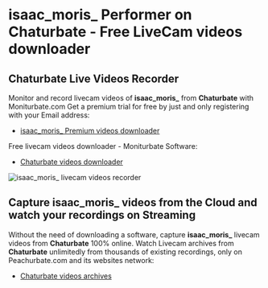 # isaac_moris_ Performer on Chaturbate - Free LiveCam videos downloader

## Chaturbate Live Videos Recorder

Monitor and record livecam videos of **isaac_moris_** from **Chaturbate** with Moniturbate.com
Get a premium trial for free by just and only registering with your Email address:
* [isaac_moris_ Premium videos downloader](https://moniturbate.com/request-demo-licence-key.html)

Free livecam videos downloader - Moniturbate Software:
* [Chaturbate videos downloader](https://moniturbate.com/moniturbate-download-software.html)

![isaac_moris_ livecam videos recorder](https://peachurnet.com/templates/moniturbate-software.png)


## Capture isaac_moris_ videos from the Cloud and watch your recordings on Streaming

Without the need of downloading a software, capture **isaac_moris_** livecam videos from **Chaturbate** 100% online.
Watch Livecam archives from **Chaturbate** unlimitedly from thousands of existing recordings, only on Peachurbate.com and its websites network:
* [Chaturbate videos archives](https://peachurnet.com/)